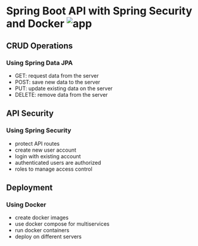 
# Spring Boot API with Spring Security and Docker ![app](https://icons8.com/icon/GLDz2wTcYtlm/spring-boot)
## CRUD Operations

### Using Spring Data JPA 
- GET: request data from the server
- POST: save new data to the server
- PUT: update existing data on the server
- DELETE: remove data from the server


## API Security

### Using Spring Security
- protect API routes
- create new user account
- login with existing account
- authenticated users are authorized
- roles to manage access control


## Deployment

### Using Docker
- create docker images
- use docker compose for multiservices
- run docker containers
- deploy on different servers

